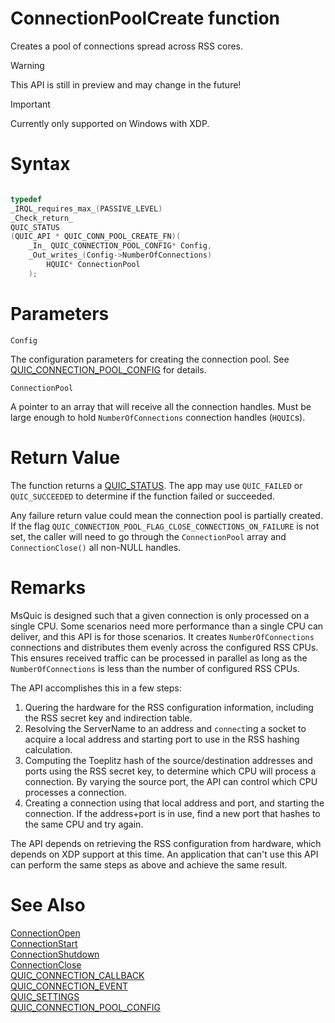 ConnectionPoolCreate function
======

Creates a pool of connections spread across RSS cores.
> [!WARNING]
> This API is still in preview and may change in the future!

> [!IMPORTANT]
> Currently only supported on Windows with XDP.

# Syntax

```C

typedef
_IRQL_requires_max_(PASSIVE_LEVEL)
_Check_return_
QUIC_STATUS
(QUIC_API * QUIC_CONN_POOL_CREATE_FN)(
    _In_ QUIC_CONNECTION_POOL_CONFIG* Config,
    _Out_writes_(Config->NumberOfConnections)
        HQUIC* ConnectionPool
    );
```

# Parameters

`Config`

The configuration parameters for creating the connection pool. See [QUIC_CONNECTION_POOL_CONFIG](QUIC_CONNECTION_POOL_CONFIG.md) for details.

`ConnectionPool`

A pointer to an array that will receive all the connection handles. Must be large enough to hold `NumberOfConnections` connection handles (`HQUIC`s).

# Return Value

The function returns a [QUIC_STATUS](QUIC_STATUS.md). The app may use `QUIC_FAILED` or `QUIC_SUCCEEDED` to determine if the function failed or succeeded.

Any failure return value could mean the connection pool is partially created.
If the flag `QUIC_CONNECTION_POOL_FLAG_CLOSE_CONNECTIONS_ON_FAILURE` is not set, the caller will need to go through the `ConnectionPool` array and `ConnectionClose()` all non-NULL handles.

# Remarks

MsQuic is designed such that a given connection is only processed on a single CPU. Some scenarios need more performance than a single CPU can deliver, and this API is for those scenarios.
It creates `NumberOfConnections` connections and distributes them evenly across the configured RSS CPUs.
This ensures received traffic can be processed in parallel as long as the `NumberOfConnections` is less than the number of configured RSS CPUs.

The API accomplishes this in a few steps:

1. Quering the hardware for the RSS configuration information, including the RSS secret key and indirection table.
2. Resolving the ServerName to an address and `connect`ing a socket to acquire a local address and starting port to use in the RSS hashing calculation.
3. Computing the Toeplitz hash of the source/destination addresses and ports using the RSS secret key, to determine which CPU will process a connection.
    By varying the source port, the API can control which CPU processes a connection.
4. Creating a connection using that local address and port, and starting the connection.
    If the address+port is in use, find a new port that hashes to the same CPU and try again.

The API depends on retrieving the RSS configuration from hardware, which depends on XDP support at this time.
An application that can't use this API can perform the same steps as above and achieve the same result.

# See Also

[ConnectionOpen](ConnectionOpen.md)<br>
[ConnectionStart](ConnectionStart.md)<br>
[ConnectionShutdown](ConnectionShutdown.md)<br>
[ConnectionClose](ConnectionClose.md)<br>
[QUIC_CONNECTION_CALLBACK](QUIC_CONNECTION_CALLBACK.md)<br>
[QUIC_CONNECTION_EVENT](QUIC_CONNECTION_EVENT.md)<br>
[QUIC_SETTINGS](QUIC_SETTINGS.md)<br>
[QUIC_CONNECTION_POOL_CONFIG](QUIC_CONNECTION_POOL_CONFIG.md)<br>
